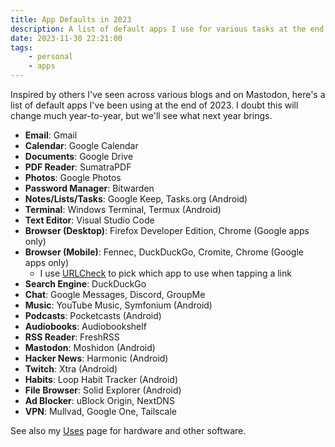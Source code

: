 ```yaml
---
title: App Defaults in 2023
description: A list of default apps I use for various tasks at the end of 2023
date: 2023-11-30 22:21:00
tags:
    - personal
    - apps
---
```


Inspired by others I've seen across various blogs and on Mastodon, here's a list of default apps I've been using at the end of 2023. I doubt this will change much year-to-year, but we'll see what next year brings.

* **Email**: Gmail
* **Calendar**: Google Calendar
* **Documents**: Google Drive
* **PDF Reader**: SumatraPDF
* **Photos**: Google Photos
* **Password Manager**: Bitwarden
* **Notes/Lists/Tasks**: Google Keep, Tasks.org (Android)
* **Terminal**: Windows Terminal, Termux (Android)
* **Text Editor**: Visual Studio Code
* **Browser (Desktop)**: Firefox Developer Edition, Chrome (Google apps only)
* **Browser (Mobile)**: Fennec, DuckDuckGo, Cromite, Chrome (Google apps only)
  * I use [URLCheck](https://github.com/TrianguloY/UrlChecker) to pick which app to use when tapping a link
* **Search Engine**: DuckDuckGo
* **Chat**: Google Messages, Discord, GroupMe
* **Music**: YouTube Music, Symfonium (Android)
* **Podcasts**: Pocketcasts (Android)
* **Audiobooks**: Audiobookshelf
* **RSS Reader**: FreshRSS
* **Mastodon**: Moshidon (Android)
* **Hacker News**: Harmonic (Android)
* **Twitch**: Xtra (Android)
* **Habits**: Loop Habit Tracker (Android)
* **File Browser**: Solid Explorer (Android)
* **Ad Blocker**: uBlock Origin, NextDNS
* **VPN**: Mullvad, Google One, Tailscale

See also my [Uses](/uses) page for hardware and other software.